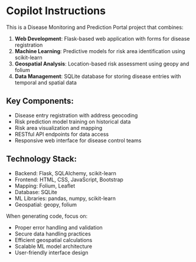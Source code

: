 # Copilot Instructions

<!-- Use this file to provide workspace-specific custom instructions to Copilot. For more details, visit https://code.visualstudio.com/docs/copilot/copilot-customization#_use-a-githubcopilotinstructionsmd-file -->

This is a Disease Monitoring and Prediction Portal project that combines:

1. **Web Development**: Flask-based web application with forms for disease registration
2. **Machine Learning**: Predictive models for risk area identification using scikit-learn
3. **Geospatial Analysis**: Location-based risk assessment using geopy and folium
4. **Data Management**: SQLite database for storing disease entries with temporal and spatial data

## Key Components:
- Disease entry registration with address geocoding
- Risk prediction model training on historical data
- Risk area visualization and mapping
- RESTful API endpoints for data access
- Responsive web interface for disease control teams

## Technology Stack:
- Backend: Flask, SQLAlchemy, scikit-learn
- Frontend: HTML, CSS, JavaScript, Bootstrap
- Mapping: Folium, Leaflet
- Database: SQLite
- ML Libraries: pandas, numpy, scikit-learn
- Geospatial: geopy, folium

When generating code, focus on:
- Proper error handling and validation
- Secure data handling practices
- Efficient geospatial calculations
- Scalable ML model architecture
- User-friendly interface design
